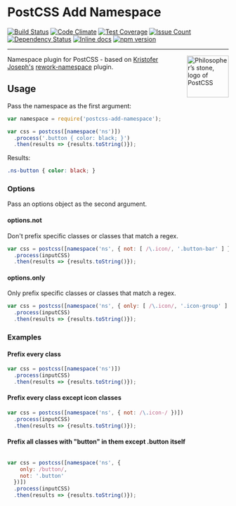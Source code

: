 # PostCSS Add Namespace

[![Build Status](https://travis-ci.org/GarthDB/postcss-add-namespace.svg?branch=master)](https://travis-ci.org/GarthDB/postcss-add-namespace) [![Code Climate](https://codeclimate.com/github/GarthDB/postcss-add-namespace/badges/gpa.svg)](https://codeclimate.com/github/GarthDB/postcss-add-namespace) [![Test Coverage](https://codeclimate.com/github/GarthDB/postcss-add-namespace/badges/coverage.svg)](https://codeclimate.com/github/GarthDB/postcss-add-namespace/coverage) [![Issue Count](https://codeclimate.com/github/GarthDB/postcss-add-namespace/badges/issue_count.svg)](https://codeclimate.com/github/GarthDB/postcss-add-namespace/issues) [![Dependency Status](https://david-dm.org/GarthDB/postcss-add-namespace.svg)](https://david-dm.org/GarthDB/postcss-add-namespace) [![Inline docs](http://inch-ci.org/github/GarthDB/postcss-add-namespace.svg?branch=master)](http://inch-ci.org/github/GarthDB/postcss-add-namespace) [![npm version](https://badge.fury.io/js/postcss-add-namespace.svg)](https://badge.fury.io/js/postcss-add-namespace)

---

<a href="http://postcss.org/"><img align="right" width="95" height="95"
     title="Philosopher’s stone, logo of PostCSS"
     src="http://postcss.github.io/postcss/logo.svg"></a>

Namespace plugin for PostCSS - based on [Kristofer Joseph's](http://twitter.com/dam) [rework-namespace](https://github.com/kristoferjoseph/rework-namespace) plugin.

## Usage

Pass the namespace as the first argument:

```js
var namespace = require('postcss-add-namespace');

var css = postcss([namespace('ns')])
  .process('.button { color: black; }')
  .then(results => {results.toString()});
```

Results:

```css
.ns-button { color: black; }
```

### Options

Pass an options object as the second argument.

#### options.not

Don't prefix specific classes or classes that match a regex.

```js
var css = postcss([namespace('ns', { not: [ /\.icon/, '.button-bar' ] })])
  .process(inputCSS)
  .then(results => {results.toString()});
```

#### options.only

Only prefix specific classes or classes that match a regex.

```js
var css = postcss([namespace('ns', { only: [ /\.icon/, '.icon-group' ] })])
  .process(inputCSS)
  .then(results => {results.toString()});
```

### Examples

#### Prefix every class

```js
var css = postcss([namespace('ns')])
  .process(inputCSS)
  .then(results => {results.toString()});
```

#### Prefix every class except icon classes

```js
var css = postcss([namespace('ns', { not: /\.icon-/ })])
  .process(inputCSS)
  .then(results => {results.toString()});
```

#### Prefix all classes with "button" in them except .button itself

```js

var css = postcss([namespace('ns', {
    only: /button/,
    not: '.button'
  })])
  .process(inputCSS)
  .then(results => {results.toString()});
```
